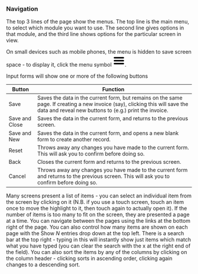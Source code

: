 ### Navigation

The top 3 lines of the page show the menus. The top line is the main menu, to select which module you want to use. The second line gives options in that module, and the third line shows options for the particular screen in view.

On small devices such as mobile phones, the menu is hidden to save screen space - to display it, click the menu symbol ![Menu symbol](../images/menu.png).

Input forms will show one or more of the following buttons

|Button|Function|
|------|--------|
|Save|Saves the data in the current form, but remains on the same page. If creating a new invoice (say), clicking this will save the data and reveal new buttons to (e.g.) print the invoice.|
|Save and Close|Saves the data in the current form, and returns to the previous screen.|
|Save and New|Saves the data in the current form, and opens a new blank form to create another record.|
|Reset|Throws away any changes you have made to the current form. This will ask you to confirm before doing so.|
|Back|Closes the current form and returns to the previous screen.|
|Cancel|Throws away any changes you have made to the current form and returns to the previous screen. This will ask you to confirm before doing so.|

Many screens present a list of items - you can select an individual item from the screen by clicking on it (N.B. if you use a touch screen, touch an item once to move the highlight to it, then touch again to actually open it). If the number of items is too many to fit on the screen, they are presented a page at a time. You can navigate between the pages using the links at the bottom right of the page. You can also control how many items are shown on each page with the Show *N* entries drop down at the top left. There is a search bar at the top right - typing in this will instantly show just items which match what you have typed (you can clear the search with the x at the right end of the field). You can also sort the items by any of the columns by clicking on the column header - clicking sorts in ascending order, clicking again changes to a descending sort.

